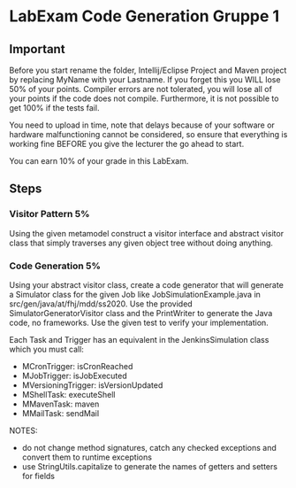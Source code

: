 # LabExam Code Generation Gruppe 1

## Important
Before you start rename the folder, Intellij/Eclipse Project and Maven project by replacing MyName with your Lastname. If you forget this you WILL lose 50% of your points. 
Compiler errors are not tolerated, you will lose all of your points if the code does not compile. Furthermore, it is not possible to get 100% if the tests fail.

You need to upload in time, note that delays because of your software or hardware malfunctioning cannot be considered, so ensure that everything is working fine BEFORE you give the lecturer the go ahead to start. 

You can earn 10% of your grade in this LabExam.

## Steps

### Visitor Pattern 5%
Using the given metamodel construct a visitor interface and abstract visitor class that simply traverses any given object tree without doing anything. 

### Code Generation 5% 
Using your abstract visitor class, create a code generator that will generate a Simulator class for the given Job like JobSimulationExample.java in src/gen/java/at/fhj/mdd/ss2020. Use the provided SimulatorGeneratorVisitor class and the PrintWriter to generate the Java code, no frameworks. Use the given test to verify your implementation.

Each Task and Trigger has an equivalent in the JenkinsSimulation class which you must call: 
- MCronTrigger: isCronReached
- MJobTrigger: isJobExecuted
- MVersioningTrigger: isVersionUpdated
- MShellTask: executeShell
- MMavenTask: maven
- MMailTask: sendMail

NOTES: 
- do not change method signatures, catch any checked exceptions and convert them to runtime exceptions
- use StringUtils.capitalize to generate the names of getters and setters for fields
